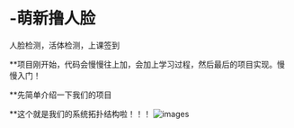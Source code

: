 # -萌新撸人脸
人脸检测，活体检测，上课签到

**项目刚开始，代码会慢慢往上加，会加上学习过程，然后最后的项目实现。慢慢入门！


**先简单介绍一下我们的项目

**这个就是我们的系统拓扑结构啦！！！
![images](images/人脸识别流程示意图.xmind)

